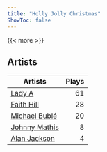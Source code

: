 ```yaml
---
title: "Holly Jolly Christmas"
ShowToc: false
---
```


{{< more >}}

## Artists
Artists | Plays 
----- | -----: 
[Lady A](/artists/lady-a-33498) | 61
[Faith Hill](/artists/faith-hill-58019) | 28
[Michael Bublé](/artists/michael-buble-58319) | 20
[Johnny Mathis](/artists/johnny-mathis-14581) | 8
[Alan Jackson](/artists/alan-jackson-69978) | 4

